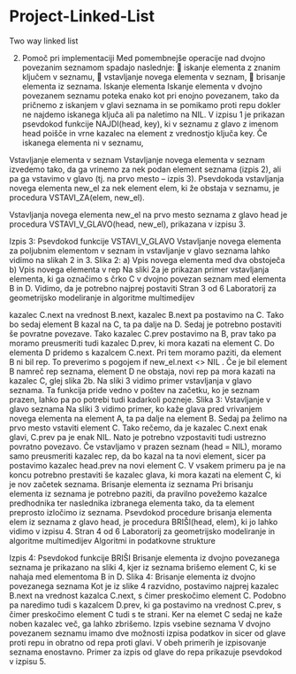 # Project-Linked-List
Two way linked list

2. Pomoč pri implementaciji
Med pomembnejše operacije nad dvojno povezanim seznamom spadajo naslednje:
 iskanje elementa z znanim ključem v seznamu,
 vstavljanje novega elementa v seznam,
 brisanje elementa iz seznama.
Iskanje elementa
Iskanje elementa v dvojno povezanem seznamu poteka enako kot pri enojno
povezanem, tako da pričnemo z iskanjem v glavi seznama in se pomikamo proti repu
dokler ne najdemo iskanega ključa ali pa naletimo na NIL. V izpisu 1 je prikazan
psevdokod funkcije NAJDI(head, key), ki v seznamu z glavo z imenom head poišče in
vrne kazalec na element z vrednostjo ključa key. Če iskanega elementa ni v seznamu,

Vstavljanje elementa v seznam
Vstavljanje novega elementa v seznam izvedemo tako, da ga vrinemo za nek podan
element seznama (izpis 2), ali pa ga vstavimo v glavo (tj. na prvo mesto – izpis 3).
Psevdokoda vstavljanja novega elementa new_el za nek element elem, ki že obstaja v
seznamu, je procedura VSTAVI_ZA(elem, new_el).

Vstavljanja novega elementa new_el na prvo mesto seznama z glavo head je procedura VSTAVI_V_GLAVO(head, new_el), prikazana v izpisu 3.


Izpis 3: Psevdokod funkcije VSTAVI_V_GLAVO
Vstavljanje novega elementa za poljubnim elementom v seznam in vstavljanje v glavo
seznama lahko vidimo na slikah 2 in 3.
Slika 2: a) Vpis novega elementa med dva obstoječa
b) Vpis novega elementa v rep
Na sliki 2a je prikazan primer vstavljanja elementa, ki ga označimo s črko C v dvojno
povezan seznam med elementa B in D. Vidimo, da je potrebno najprej postaviti
Stran 3 od 6
Laboratorij za geometrijsko modeliranje
in algoritme multimedijev

kazalec C.next na vrednost B.next, kazalec B.next pa postavimo na C. Tako bo sedaj
element B kazal na C, ta pa dalje na D.
Sedaj je potrebno postaviti še povratne povezave. Tako kazalec C.prev postavimo na
B, prav tako pa moramo preusmeriti tudi kazalec D.prev, ki mora kazati na element
C. Do elementa D pridemo s kazalcem C.next. Pri tem moramo paziti, da element B
ni bil rep. To preverimo s pogojem if new_el.next <> NIL . Če je bil element B
namreč rep seznama, element D ne obstaja, novi rep pa mora kazati na kazalec C, glej
slika 2b.
Na sliki 3 vidimo primer vstavljanja v glavo seznama. Ta funkcija pride vedno v
poštev na začetku, ko je seznam prazen, lahko pa po potrebi tudi kadarkoli pozneje.
Slika 3: Vstavljanje v glavo seznama
Na sliki 3 vidimo primer, ko kaže glava pred vrivanjem novega elementa na element
A, ta pa dalje na element B. Sedaj pa želimo na prvo mesto vstaviti element C. Tako
rečemo, da je kazalec C.next enak glavi, C.prev pa je enak NIL.
Nato je potrebno vzpostaviti tudi ustrezno povratno povezavo. Če vstavljamo v prazen
seznam (head = NIL), moramo samo preusmeriti kazalec rep, da bo kazal na ta novi
element, sicer pa postavimo kazalec head.prev na novi element C.
V vsakem primeru pa je na koncu potrebno prestaviti še kazalec glava, ki mora kazati
na element C, ki je nov začetek seznama.
Brisanje elementa iz seznama
Pri brisanju elementa iz seznama je potrebno paziti, da pravilno povežemo kazalce
predhodnika ter naslednika izbranega elementa tako, da ta element preprosto izločimo
iz seznama. Psevdokod procedure brisanja elementa elem iz seznama z glavo head, je
procedura BRIŠI(head, elem), ki jo lahko vidimo v izpisu 4.
Stran 4 od 6
Laboratorij za geometrijsko modeliranje
in algoritme multimedijev
Algoritmi in
podatkovne strukture



Izpis 4: Psevdokod funkcije BRIŠI
Brisanje elementa iz dvojno povezanega seznama je prikazano na sliki 4, kjer iz
seznama brišemo element C, ki se nahaja med elementoma B in D.
Slika 4: Brisanje elementa iz dvojno povezanega seznama
Kot je iz slike 4 razvidno, postavimo najprej kazalec B.next na vrednost kazalca
C.next, s čimer preskočimo element C. Podobno pa naredimo tudi s kazalcem D.prev,
ki ga postavimo na vrednost C.prev, s čimer preskočimo element C tudi s te strani.
Ker na elemet C sedaj ne kaže noben kazalec več, ga lahko zbrišemo.
Izpis vsebine seznama
V dvojno povezanem seznamu imamo dve možnosti izpisa podatkov in sicer od glave
proti repu in obratno od repa proti glavi. V obeh primerih je izpisovanje seznama
enostavno. Primer za izpis od glave do repa prikazuje psevdokod v izpisu 5.
